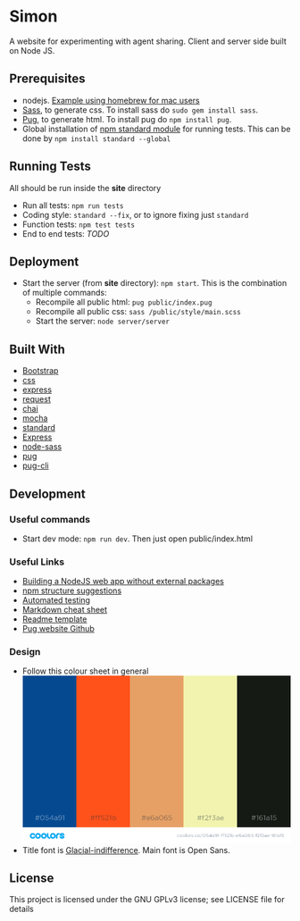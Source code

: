 # Simon
A website for experimenting with agent sharing. Client and server side built on Node JS.

## Prerequisites
 * nodejs. [Example using homebrew for mac users](https://www.dyclassroom.com/howto-mac/how-to-install-nodejs-and-npm-on-mac-using-homebrew)
 * [Sass](https://sass-lang.com/), to generate css. To install sass do `sudo gem install sass`.
 * [Pug](https://www.npmjs.com/package/pug), to generate html. To install pug do `npm install pug`.
 * Global installation of [npm standard module](https://www.npmjs.com/package/standard) for running tests. This can be done by `npm install standard --global`

## Running Tests
All should be run inside the **site** directory
 * Run all tests: `npm run tests`
 * Coding style: `standard --fix`, or to ignore fixing just `standard`
 * Function tests: `npm test tests`
 * End to end tests: *TODO*

## Deployment
 * Start the server (from **site** directory): `npm start`. This is the combination of multiple commands:
   * Recompile all public html: `pug public/index.pug`
   * Recompile all public css: `sass /public/style/main.scss`
   * Start the server: `node server/server`

## Built With
 * [Bootstrap](https://www.npmjs.com/package/bootstrap)
 * [css](https://www.npmjs.com/package/css)
 * [express](https://www.npmjs.com/package/express)
 * [request](https://www.npmjs.com/package/request)
 * [chai](https://www.npmjs.com/package/chai)
 * [mocha](https://www.npmjs.com/package/mocha)
 * [standard](https://www.npmjs.com/package/standard)
 * [Express](https://www.npmjs.com/package/standard)
 * [node-sass](https://www.npmjs.com/package/node-sass)
 * [pug](https://www.npmjs.com/package/pug)
 * [pug-cli](https://github.com/pugjs/pug-cli)

## Development
### Useful commands
 * Start dev mode: `npm run dev`. Then just open public/index.html

### Useful Links
 * [Building a NodeJS web app without external packages](https://medium.freecodecamp.org/a-no-frills-guide-to-node-js-how-to-create-a-node-js-web-app-without-external-packages-a7b480b966d2)
 * [npm structure suggestions](https://blog.risingstack.com/node-hero-node-js-project-structure-tutorial/)
 * [Automated testing](https://hackernoon.com/a-crash-course-on-testing-with-node-js-6c7428d3da02)
 * [Markdown cheat sheet](https://github.com/adam-p/markdown-here/wiki/Markdown-Cheatsheet)
 * [Readme template](https://gist.github.com/PurpleBooth/109311bb0361f32d87a2)
 * [Pug website Github](https://github.com/pugjs/pug-www)

### Design
* Follow this colour sheet in general
![colour sheet](design/colour_scheme.png)
* Title font is [Glacial-indifference](http://scripts.sil.org/). Main font is Open Sans.

## License
This project is licensed under the GNU GPLv3 license; see LICENSE file for details
